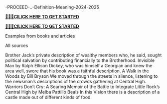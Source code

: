 -PROCEED-..-Definition-Meaning-2024-2025


**[🚩🚩🚩CILICK HERE TO GET STARTED](https://cutt.ly/KeZH7mmu)**

**[🚩🚩🚩CILICK HERE TO GET STARTED](https://cutt.ly/KeZH7mmu)**

Examples from books and articles

All sources

Brother Jack’s private description of wealthy members who, he said, sought political salvation by contributing financially to the Brotherhood.
Invisible Man by Ralph Ellison
Dickey, who was himself a Georgian and knew the area well, swore that his book was a faithful description.
A Walk in the Woods by Bill Bryson
We moved through the streets in silence, listening to the newsman’s descriptions of the crowds gathering at Central High.
Warriors Don’t Cry: A Searing Memoir of the Battle to Integrate Little Rock’s Central High by Melba Pattillo Beals
In this Vision there is a description of a castle made out of different kinds of food.




